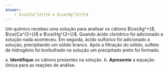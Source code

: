```yaml
---
answer:
    - $\ce{Ca^{2+}}$ e $\ce{Hg^{2+}}$
---
```


Um químico recebeu uma solução para analisar os cátions $\ce{Ag^+}$, $\ce{Ca^{2+}}$ e $\ce{Hg^{2+}}$. Quando ácido clorídrico foi adicionado a solução nada aconteceu. Em seguida, ácido sulfúrico foi adicionado a solução, precipitando um sólido branco. Após a filtração do sólido, sulfeto de hidrogênio foi borbulhado na solução um precipitado preto foi formado.

a. **Identifique** os cátions presentes na solução.
b. **Apresente** a equação iônica para as reações de análise.
